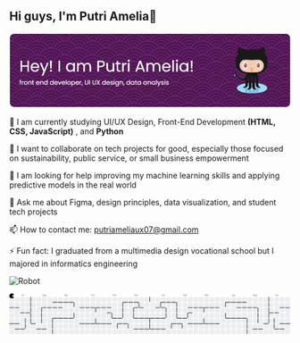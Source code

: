 ## Hi guys, I'm Putri Amelia👋

![putri amelia](/header.png) 

🌱 I am currently studying UI/UX Design, Front-End Development **(HTML, CSS, JavaScript)** , and **Python**

👯 I want to collaborate on tech projects for good, especially those focused on sustainability, public service, or small business empowerment

🤔 I am looking for help improving my machine learning skills and applying predictive models in the real world

💬 Ask me about Figma, design principles, data visualization, and student tech projects

📫 How to contact me: putriameliaux07@gmail.com

⚡ Fun fact: I graduated from a multimedia design vocational school but I majored in informatics engineering 

![Robot](https://media3.giphy.com/media/v1.Y2lkPTc5MGI3NjExamx2YnlsdnR4bDV5Y25tajU2andkMHZpYjVzNjV1N3NnaXBvNXlwaCZlcD12MV9pbnRlcm5hbF9naWZfYnlfaWQmY3Q9Zw/1n92hYPiFQ0efcCtrF/giphy.gif)

<picture>
  <source media="(prefers-color-scheme: dark)" srcset="https://raw.githubusercontent.com/putriameliaux07/putriameliaux07/output/pacman-contribution-graph-dark.svg">
  <source media="(prefers-color-scheme: light)" srcset="https://raw.githubusercontent.com/putriameliaux07/putriameliaux07/output/pacman-contribution-graph.svg">
  <img alt="pacman contribution graph" src="https://raw.githubusercontent.com/putriameliaux07/putriameliaux07/output/pacman-contribution-graph.svg">
</picture>

###